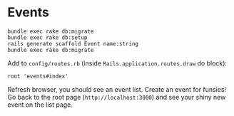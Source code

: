 # Events

```
bundle exec rake db:migrate
bundle exec rake db:setup
rails generate scaffold Event name:string
bundle exec rake db:migrate
```

Add to `config/routes.rb` (inside `Rails.application.routes.draw` do block):
```
root 'events#index'
```

Refresh browser, you should see an event list. Create an event for funsies! Go back to the root page (`http://localhost:3000`) and see 
your shiny new event on the list page.
